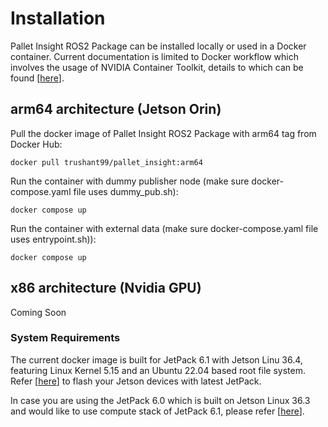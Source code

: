 # Installation

Pallet Insight ROS2 Package can be installed locally or used in a Docker container. Current documentation is limited to Docker workflow which involves the usage of NVIDIA Container Toolkit, details to which can be found [[here](https://docs.nvidia.com/datacenter/cloud-native/container-toolkit/latest/index.html)].


## arm64 architecture (Jetson Orin)

Pull the docker image of Pallet Insight ROS2 Package with arm64 tag from Docker Hub:
```
docker pull trushant99/pallet_insight:arm64
```

Run the container with dummy publisher node (make sure docker-compose.yaml file uses dummy_pub.sh):
```
docker compose up
```

Run the container with external data (make sure docker-compose.yaml file uses entrypoint.sh)):
```
docker compose up 
```

## x86 architecture (Nvidia GPU)

Coming Soon


### System Requirements
The current docker image is built for JetPack 6.1 with Jetson Linu 36.4, featuring Linux Kernel 5.15 and an Ubuntu 22.04 based root file system. Refer [[here](https://developer.nvidia.com/embedded/jetpack)] to flash your Jetson devices with latest JetPack.

In case you are using the JetPack 6.0 which is built on Jetson Linux 36.3 and would like to use compute stack of JetPack 6.1, please refer [[here](https://docs.nvidia.com/jetson/archives/jetpack-archived/jetpack-61/install-setup/index.html#upgradable-compute-stack)].